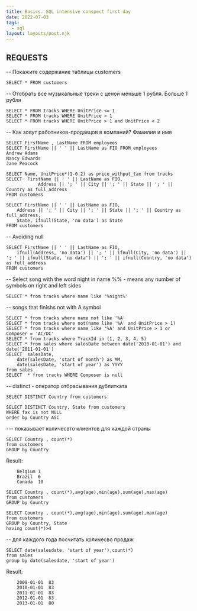 ```yaml
---
title: Basics. SQL intensive conspect first day
date: 2022-07-03
tags:
  - sql
layout: layouts/post.njk
---
```


## REQUESTS

-- Покажите содержание таблицы customers

    SELECT * FROM customers

-- Отобрать все музыкальные треки с ценой меньше 1 рубля. Больше 1 рубля

    SELECT * FROM tracks WHERE UnitPrice <= 1
    SELECT * FROM tracks WHERE UnitPrice > 1
    SELECT * FROM tracks WHERE UnitPrice > 1 and UnitPrice < 2

-- Как зовут работников-продавцов в компаний? Фамилия и имя

    SELECT FirstName , LastName FROM employees
    SELECT FirstName || ' ' || LastName as FIO FROM employees
    Andrew Adams
    Nancy Edwards
    Jane Peacock

    SELECT Name, UnitPrice*(1-0.2) as price_withput_tax from tracks
    SELECT  FirstName || ' ' || LastName as FIO,
    	        Address || '; ' || City || '; ' || State || '; ' || Country as full_address
    FROM customers

    SELECT FirstName || ' ' || LastName as FIO,
        Address || '; ' || City || '; ' || State || '; ' || Country as full_address,
        State, ifnull(State, 'no data') as State
    FROM customers

-- Avoiding null

    SELECT FirstName || ' ' || LastName as FIO,
        ifnull(Address, 'no data') || '; ' || ifnull(City, 'no data') || '; ' || ifnull(State, 'no data') || '; ' || ifnull(Country, 'no data') as full_address
    FROM customers

-- Select song with the word night in name
%% - means any number of symbols on right and left sides

    SELECT * from tracks where name like '%night%'

-- songs that finishs not with A symbol

    SELECT * from tracks where name not like '%A'
    SELECT * from tracks where not(name like '%A' and UnitPrice > 1)
    SELECT * from tracks where name like '%A' and UnitPrice > 1 or Composer = 'AC/DC'
    SELECT * from tracks where TrackId in (1, 2, 3, 4, 5)
    SELECT * from sales where salesDate between date('2010-01-01') and date('2011-01-01')
    SELECT 	salesDate,
        date(salesDate, 'start of month') as MM,
        date(salesDate, 'start of year') as YYYY
    from sales
    SELECT 	* from tracks WHERE Composer is null

-- distinct - оператор отбрасывания дублитката

    SELECT DISTINCT Country from customers

    SELECT DISTINCT Country, State from customers
    WHERE fax is not NULL
    order by Country ASC

--- показывает количесвто клиентов для каждой страны

    SELECT Country , count(*)
    from customers
    GROUP by Country

Result:

```
    Belgium	1
    Brazil	6
    Canada	10
```

    SELECT Country , count(*),avg(age),min(age),sum(age),max(age)
    from customers
    GROUP by Country

    SELECT Country , count(*),avg(age),min(age),sum(age),max(age)
    from customers
    GROUP by Country, State
    having count(*)>4

-- для каждого года посчитать количесво продаж

    SELECT date(salesdate, 'start of year'),count(*)
    from sales
    group by date(salesdate, 'start of year')

Result:

```
    2009-01-01	83
    2010-01-01	83
    2011-01-01	83
    2012-01-01	83
    2013-01-01	80
```
